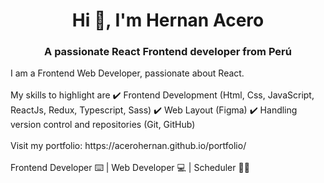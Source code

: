 <h1 align="center">Hi 👋, I'm Hernan Acero</h1>
<h3 align="center">A passionate React Frontend developer from Perú</h3>

<p align="left">
  I am a Frontend  Web Developer, passionate about React.
<br>
 <br>
My skills to highlight are
✔️ Frontend Development (Html, Css, JavaScript, ReactJs, Redux, Typescript, Sass)
✔️ Web Layout (Figma)
✔️ Handling version control and repositories (Git, GitHub)
<br>
 <br>
Visit my portfolio: https://acerohernan.github.io/portfolio/
<br>
 <br>
Frontend Developer ⌨️ | Web Developer 💻 | Scheduler 👨‍💻
</p>
